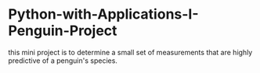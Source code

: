 # Python-with-Applications-I-Penguin-Project
this mini project is to determine a small set of measurements that are highly predictive of a penguin's species. 
